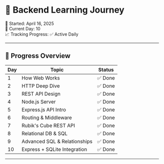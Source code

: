 # 🚀 Backend Learning Journey  
📅 Started: April 16, 2025  
🧠 Current Day: 10  
📈 Tracking Progress: ✅ Active Daily  

---

## 📆 Progress Overview

| Day | Topic                         | Status   |
|-----|-------------------------------|----------|
| 1   | How Web Works                 | ✅ Done  |
| 2   | HTTP Deep Dive                | ✅ Done  |
| 3   | REST API Design               | ✅ Done  |
| 4   | Node.js Server                | ✅ Done  |
| 5   | Express.js API Intro          | ✅ Done  |
| 6   | Routing & Middleware          | ✅ Done  |
| 7   | Rubik's Cube REST API         | ✅ Done  |
| 8   | Relational DB & SQL           | ✅ Done  |
| 9   | Advanced SQL & Relationships  | ✅ Done  |
| 10  | Express + SQLite Integration  | ✅ Done  |

---
